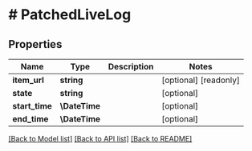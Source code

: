 # # PatchedLiveLog

## Properties

Name | Type | Description | Notes
------------ | ------------- | ------------- | -------------
**item_url** | **string** |  | [optional] [readonly]
**state** | **string** |  | [optional]
**start_time** | **\DateTime** |  | [optional]
**end_time** | **\DateTime** |  | [optional]

[[Back to Model list]](../../README.md#models) [[Back to API list]](../../README.md#endpoints) [[Back to README]](../../README.md)
